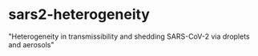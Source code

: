 # sars2-heterogeneity
"Heterogeneity in transmissibility and shedding SARS-CoV-2 via droplets and aerosols"
